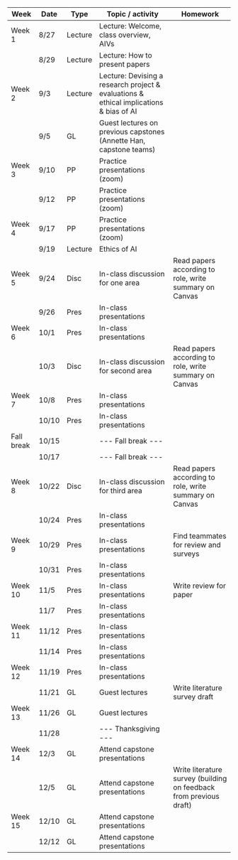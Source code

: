 |Week|Date|Type|Topic / activity|Homework|
|---|---|---|---|---|
|Week 1|8/27|Lecture|Lecture: Welcome, class overview, AIVs||
||8/29|Lecture|Lecture: How to present papers||
|Week 2|9/3|Lecture|Lecture: Devising a research project & evaluations & ethical implications & bias of AI||
||9/5|GL|Guest lectures on previous capstones (Annette Han, capstone teams)        ||
|Week 3|9/10|PP|Practice presentations (zoom)||
||9/12|PP|Practice presentations (zoom)||
|Week 4|9/17|PP|Practice presentations (zoom)||
||9/19|Lecture|Ethics of AI||
|Week 5|9/24|Disc|In-class discussion for one area|Read papers according to role, write summary on Canvas|
||9/26|Pres|In-class presentations||
|Week 6|10/1|Pres|In-class presentations||
||10/3|Disc|In-class discussion for second area|Read papers according to role, write summary on Canvas|
|Week 7|10/8|Pres|In-class presentations||
||10/10|Pres|In-class presentations||
|Fall break|10/15||--- Fall break ---||
||10/17||--- Fall break ---||
|Week 8|10/22|Disc|In-class discussion for third area|Read papers according to role, write summary on Canvas|
||10/24|Pres|In-class presentations||
|Week 9|10/29|Pres|In-class presentations|Find teammates for review and surveys|
||10/31|Pres|In-class presentations||
|Week 10|11/5|Pres|In-class presentations|Write review for paper|
||11/7|Pres|In-class presentations||
|Week 11|11/12|Pres|In-class presentations||
||11/14|Pres|In-class presentations||
|Week 12|11/19|Pres|In-class presentations||
||11/21|GL|Guest lectures|Write literature survey draft|
|Week 13|11/26|GL|Guest lectures||
||11/28||--- Thanksgiving ---||
|Week 14|12/3|GL|Attend capstone presentations||
||12/5|GL|Attend capstone presentations|Write literature survey (building on feedback from previous draft)|
|Week 15|12/10|GL|Attend capstone presentations||
||12/12|GL|Attend capstone presentations||